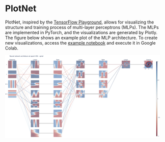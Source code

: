 # PlotNet

PlotNet, inspired by the [TensorFlow Playground](https://playground.tensorflow.org/), allows for visualizing the structure and training process of multi-layer perceptrons (MLPs). The MLPs are implemented in PyTorch, and the visualizations are generated by Plotly. The figure below shows an example plot of the MLP architecture. To create new visualizations, access the [example notebook](https://colab.research.google.com/drive/1llqNm1V5Z1GrqCLTmdsMk3ZKgdvcpcWD?usp=sharing) and execute it in Google Colab.

![sample](docs/sample.png)
